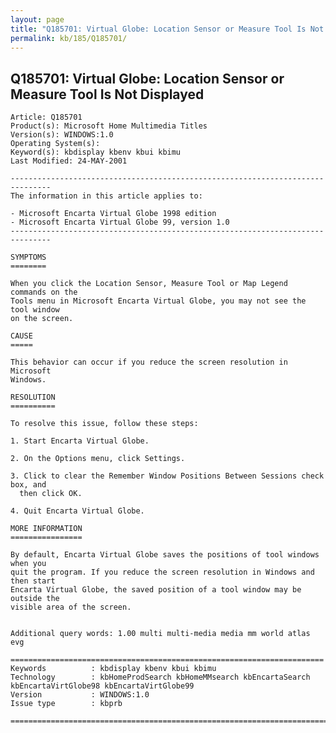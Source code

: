 ```yaml
---
layout: page
title: "Q185701: Virtual Globe: Location Sensor or Measure Tool Is Not Displayed"
permalink: kb/185/Q185701/
---
```


## Q185701: Virtual Globe: Location Sensor or Measure Tool Is Not Displayed

	Article: Q185701
	Product(s): Microsoft Home Multimedia Titles
	Version(s): WINDOWS:1.0
	Operating System(s): 
	Keyword(s): kbdisplay kbenv kbui kbimu
	Last Modified: 24-MAY-2001
	
	-------------------------------------------------------------------------------
	The information in this article applies to:
	
	- Microsoft Encarta Virtual Globe 1998 edition 
	- Microsoft Encarta Virtual Globe 99, version 1.0 
	-------------------------------------------------------------------------------
	
	SYMPTOMS
	========
	
	When you click the Location Sensor, Measure Tool or Map Legend commands on the
	Tools menu in Microsoft Encarta Virtual Globe, you may not see the tool window
	on the screen.
	
	CAUSE
	=====
	
	This behavior can occur if you reduce the screen resolution in Microsoft
	Windows.
	
	RESOLUTION
	==========
	
	To resolve this issue, follow these steps:
	
	1. Start Encarta Virtual Globe.
	
	2. On the Options menu, click Settings.
	
	3. Click to clear the Remember Window Positions Between Sessions check box, and
	  then click OK.
	
	4. Quit Encarta Virtual Globe.
	
	MORE INFORMATION
	================
	
	By default, Encarta Virtual Globe saves the positions of tool windows when you
	quit the program. If you reduce the screen resolution in Windows and then start
	Encarta Virtual Globe, the saved position of a tool window may be outside the
	visible area of the screen.
	
	
	Additional query words: 1.00 multi multi-media media mm world atlas evg
	
	======================================================================
	Keywords          : kbdisplay kbenv kbui kbimu 
	Technology        : kbHomeProdSearch kbHomeMMsearch kbEncartaSearch kbEncartaVirtGlobe98 kbEncartaVirtGlobe99
	Version           : WINDOWS:1.0
	Issue type        : kbprb
	
	=============================================================================
	
